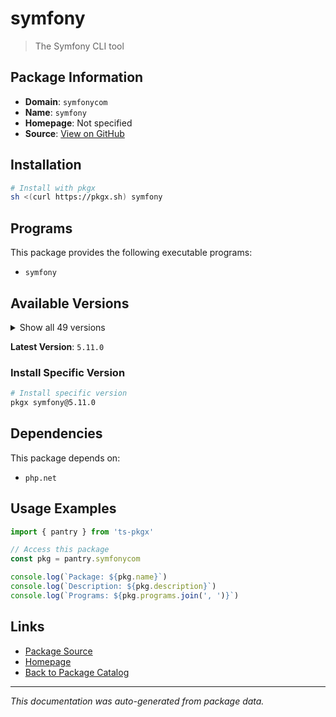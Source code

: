 # symfony

> The Symfony CLI tool

## Package Information

- **Domain**: `symfonycom`
- **Name**: `symfony`
- **Homepage**: Not specified
- **Source**: [View on GitHub](https://github.com/pkgxdev/pantry/tree/main/projects/symfony.com/package.yml)

## Installation

```bash
# Install with pkgx
sh <(curl https://pkgx.sh) symfony
```

## Programs

This package provides the following executable programs:

- `symfony`

## Available Versions

<details>
<summary>Show all 49 versions</summary>

- `5.11.0`, `5.10.9`, `5.10.8`, `5.10.7`, `5.10.6`
- `5.10.5`, `5.10.4`, `5.10.3`, `5.10.2`, `5.10.1`
- `5.10.0`, `5.9.1`, `5.9.0`, `5.8.19`, `5.8.18`
- `5.8.17`, `5.8.16`, `5.8.15`, `5.8.14`, `5.8.13`
- `5.8.12`, `5.8.11`, `5.8.10`, `5.8.9`, `5.8.8`
- `5.8.7`, `5.8.6`, `5.8.5`, `5.8.4`, `5.8.3`
- `5.8.2`, `5.8.1`, `5.8.0`, `5.7.8`, `5.7.7`
- `5.7.6`, `5.7.5`, `5.7.4`, `5.7.3`, `5.7.2`
- `5.7.1`, `5.7.0`, `5.6.2`, `5.6.1`, `5.6.0`
- `5.5.10`, `5.5.9`, `5.5.8`, `5.5.7`

</details>

**Latest Version**: `5.11.0`

### Install Specific Version

```bash
# Install specific version
pkgx symfony@5.11.0
```

## Dependencies

This package depends on:

- `php.net`

## Usage Examples

```typescript
import { pantry } from 'ts-pkgx'

// Access this package
const pkg = pantry.symfonycom

console.log(`Package: ${pkg.name}`)
console.log(`Description: ${pkg.description}`)
console.log(`Programs: ${pkg.programs.join(', ')}`)
```

## Links

- [Package Source](https://github.com/pkgxdev/pantry/tree/main/projects/symfony.com/package.yml)
- [Homepage](#)
- [Back to Package Catalog](../package-catalog.md)

---

*This documentation was auto-generated from package data.*
